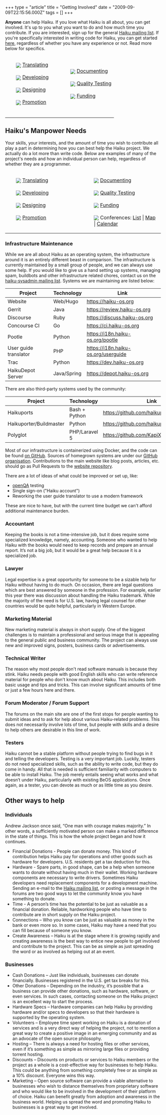 +++
type = "article"
title = "Getting Involved"
date = "2009-09-09T22:15:56.000Z"
tags = []
+++

**Anyone** can help Haiku. If you love what Haiku is all about, you can get involved. It's up to you what you want to do and how much time you contribute. If you are interested, sign up for the general [Haiku mailing list](https://www.freelists.org/list/haiku). If you're specifically interested in writing code for Haiku, you can get started [here](/development/getting-started), regardless of whether you have any experience or not. Read more below for specifics.

<table style="width: 100%;">
<tbody style="border-top:0px !important;margin-top:10px;">
<tr>
<td style="width: 50%">
<ul>
<img src='/images/App_People_32.png' style='vertical-align: middle;'> <a href="/community/getting-involved/translating">Translating</a><br /><br />
<img src='/images/ide_project_32.png' style='vertical-align: middle;'> <a href="/community/getting-involved/developing">Developing</a><br /><br />
<img src='/images/System_Kernel_32.png' style='vertical-align: middle;'> <a href="/community/getting-involved/designing/">Designing</a><br /><br />
<img src='/images/alert_idea_32.png' style='vertical-align: middle;'> <a href="/community/getting-involved/promotion/">Promotion</a><br /><br />
</ul>
</td>
<td style="margin-top:10px;">
<ul>
<img src='/images/File_Text_32.png' style='vertical-align: middle;'> <a href="/community/getting-involved/documenting/">Documenting</a><br /><br />
<img src='/images/Server_Syslog_32.png' style='vertical-align: middle;'> <a href="/community/getting-involved/testing/">Quality Testing</a><br /><br />
<img src='/images/App_Finance_32.png' style='vertical-align: middle;'> <a href="/community/donating_to_haiku">Funding</a><br /><br />
</ul>
</td>
</tr>
</tbody>
</table>

## Haiku's Manpower Needs

Your skills, your interests, and the amount of time you wish to contribute all play a part in determining how you can best help the Haiku project. We actually do a lot more than write code. Below are examples of many of the project's needs and how an individual person can help, regardless of whether they are a programmer.

<table style="width: 100%;">
<tbody style="border-top:0px !important;margin-top:10px;">
<tr>
<td style="width: 50%">
<ul>
<img src='/images/App_People_32.png' style='vertical-align: middle;'> <a href="/community/getting-involved/translating">Translating</a><br /><br />
<img src='/images/ide_project_32.png' style='vertical-align: middle;'> <a href="/community/getting-involved/developing">Developing</a><br /><br />
<img src='/images/System_Kernel_32.png' style='vertical-align: middle;'> <a href="/community/getting-involved/designing/">Designing</a><br /><br />
<img src='/images/alert_idea_32.png' style='vertical-align: middle;'> <a href="/community/getting-involved/promotion/">Promotion</a><br /><br />
</ul>
</td>
<td style="margin-top:10px;">
<ul>
<img src='/images/File_Text_32.png' style='vertical-align: middle;'> <a href="/community/getting-involved/documenting/">Documenting</a><br /><br />
<img src='/images/Server_Syslog_32.png' style='vertical-align: middle;'> <a href="/community/getting-involved/testing/">Quality Testing</a><br /><br />
<img src='/images/App_Finance_32.png' style='vertical-align: middle;'> <a href="/community/donating_to_haiku">Funding</a><br /><br />
<img src='/images/App_People_32.png'  style='vertical-align: middle;'> Conferences: <a href="/conference">List</a> | <a href="/conference/map">Map</a> | <a href="/conference/calendar">Calendar</a>
</ul>
</td>
</tr>
</tbody>
</table>

### Infrastructure Maintenance

While we are all about Haiku as an operating system, the infrastructure around it is an entirely different beast in comparison. The infrastructure is currently maintained by a small group of people, and we can always use some help. If you would like to give us a hand setting up systems, managing spam, buildbots and other infrastructure related chores, contact us on the [haiku-sysadmin mailing list](https://www.freelists.org/list/haiku-sysadmin). Systems we are maintaining are listed below:

Project               | Technology  | Link
----------------------|-------------|----------
Website               | Web/Hugo    | https://haiku-os.org
Gerrit                | Java        | https://review.haiku-os.org
Discourse             | Ruby        | https://discuss.haiku-os.org
Concourse CI          | Go          | https://ci.haiku-os.org
Pootle                | Python      | https://i18n.haiku-os.org/pootle
User guide translator | PHP         | https://i18n.haiku-os.org/userguide
Trac                  | Python      | https://dev.haiku-os.org
HaikuDepot Server     | Java/Spring | https://depot.haiku-os.org

There are also third-party systems used by the community:

Project                 | Technology    | Link
------------------------|---------------|----------
Haikuports              | Bash + Python | https://github.com/haikuports
Haikuporter/Buildmaster | Python        | https://github.com/haikuports/haikuporter
Polyglot                | PHP/Laravel 5 | https://github.com/KapiX/Polyglot

Most of our infrastructure is containerized using Docker, and the code can be found [on GitHub](https://github.com/haiku/infrastructure). Sources of homegrown systems are under our [GitHub organisation](https://github.com/haiku). Contributions to the main website like blog posts, articles, etc. should go as Pull Requests to the [website repository](https://github.com/haiku/website).

There are a lot of ideas of what could be improved or set up, like:

* [openQA](http://open.qa) testing
* Single sign-on ("Haiku account")
* Reworking the user guide translator to use a modern framework

These are nice to have, but with the current time budget we can't afford additional maintenance burden.

### Accountant

Keeping the books is not a time-intensive job, but it does require some specialized knowledge, namely, accounting. Someone who wanted to help Haiku with the books would need to keep records and prepare an annual report. It’s not a big job, but it would be a great help because it is a specialized job.

### Lawyer

Legal expertise is a great opportunity for someone to be a sizable help for Haiku without having to do much. On occasion, there are legal questions which are best answered by someone in the profession. For example, earlier this year there was discussion about handling the Haiku trademark. While the majority of the need is for U.S. law, having legal counsel for other countries would be quite helpful, particularly in Western Europe.

### Marketing Material

New marketing material is always in short supply. One of the biggest challenges is to maintain a professional and serious image that is appealing to the general public and business community. The project can always use new and improved signs, posters, business cards or advertisements.


### Technical Writer

The reason why most people don't read software manuals is because they stink. Haiku needs people with good English skills who can write reference material for people who don't know much about Haiku. This includes both basic usage and tips and tricks. This can involve significant amounts of time or just a few hours here and there.

### Forum Moderator / Forum Support

The forums on the main site are one of the first stops for people wanting to submit ideas and to ask for help about various Haiku-related problems. This does not necessarily involve lots of time, but people with skills and a desire to help others are desirable in this line of work.

### Testers

Haiku cannot be a stable platform without people trying to find bugs in it and telling the developers. Testing is a very important job. Luckily, testers do not need specialized skills, such as the ability to write code, but they do come in handy. All that is needed is sufficient familiarity with computers to be able to install Haiku. The job merely entails seeing what works and what doesn’t under Haiku, particularly with existing BeOS applications. Once again, as a tester,  you can devote as much or as little time as you desire.

## Other ways to help

### Individuals

Andrew Jackson once said, “One man with courage makes majority.” In other words, a sufficiently motivated person can make a marked difference in the state of things. This is how the whole project began and how it continues.

* Financial Donations - People can donate money. This kind of contribution helps Haiku pay for operations and other goods such as hardware for developers. U.S. residents get a tax deduction for this.
* Hardware - Spare parts, in good shape, can be a help when someone wants to donate without having much in their wallet. Working hardware components are necessary to write drivers. Sometimes Haiku developers need replacement components for a development machine. Sending an e-mail to the [Haiku mailing list](https://www.freelists.org/list/haiku), or posting a message in the forums are two good ways to let the community know you have something to donate.
* Time - A person’s time has the potential to be just as valuable as a financial donation. Reliable, hardworking people who have time to contribute are in short supply on the Haiku project.
* Connections – Who you know can be just as valuable as money in the bank or even more so. In some cases, Haiku may have a need that you can fill because of someone you know.
* Create Awareness – Haiku is at the stage where it is growing rapidly and creating awareness is the best way to entice new people to get involved and contribute to the project. This can be as simple as just spreading the word or as involved as helping out at an event.

### Businesses

* Cash Donations – Just like individuals, businesses can donate financially. Businesses registered in the U.S. get tax breaks for this.
* Other Donations – Depending on the industry, it’s possible that a business can provide other donations, such as hardware, software, or even services. In such cases, contacting someone on the Haiku project is an excellent way to start the process.
* Hardware Specs – Hardware companies can help Haiku by providing hardware and/or specs to developers so that their hardware is supported by the operating system.
* Volunteers – Employee time spent working on Haiku is a donation of services and is a very direct way of helping the project, not to mention a great way to create a positive image in an emerging community and as an advocate of the open source philosophy.
* Hosting – There is always a need for hosting files or other services, even if it’s something as simple as mirroring large files or providing torrent hosting.
* Discounts – Discounts on products or services to Haiku members or the project as a whole is a cost-effective way for businesses to help Haiku. This could be anything from something completely free or as simple as a 10% discount. Everyone wins this way.
* Marketing – Open source software can provide a viable alternative to businesses who wish to distance themselves from proprietary software and who would like to be involved in the development of their platform of choice. Haiku can benefit greatly from adoption and awareness in the business world. Helping us spread the word and promoting Haiku to businesses is a great way to get involved.
